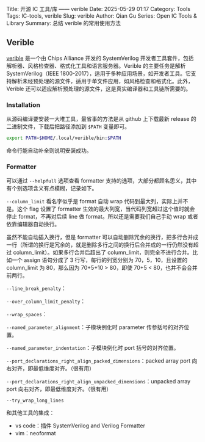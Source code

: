 ﻿Title: 开源 IC 工具/库 —— verible
Date: 2025-05-29 01:17
Category: Tools
Tags: IC-tools, verible
Slug: verible
Author: Qian Gu
Series: Open IC Tools & Library
Summary: 总结 verible 的常用使用方法

## Verible

[verible][verible] 是一个由 Chips Alliance 开发的 SystemVerilog 开发者工具套件，包括解析器、风格检查器、格式化工具和语言服务器。Verible 的主要任务是解析 SystemVerilog（IEEE 1800-2017），适用于多种应用场景，如开发者工具。它支持解析未经预处理的源文件，适用于单文件应用，如风格检查和格式化。此外，Verible 还可以适应解析预处理的源文件，这是真实编译器和工具链所需要的。

[verible]: https://github.com/chipsalliance/verible

### Installation

从源码编译要安装一大堆工具，最省事的方法是从 github 上下载最新 release 的二进制文件，下载后把路径添加到 `$PATH` 变量即可。

```bash
export PATH=$HOME/.local/verible/bin:$PATH
```

命令行能自动补全则说明安装成功。

### Formatter

可以通过 `--helpfull` 选项查看 formatter 支持的选项，大部分都顾名思义，其中有个别选项含义有点模糊，记录如下。

`--column_limit` 看名字似乎是 format 自动 wrap 代码到最大列，实际上并不是。这个 flag 设置了 formatter 生效的最大列宽，当代码列宽超过这个值时就会停止 format，不再对后续 line 做 format。所以还是需要我们自己手动 wrap 或者依靠编辑器自动换行。

虽然不能自动插入换行，但是 formatter 可以自动删除冗余的换行，把多行合并成一行（所谓的换行是冗余的，就是删除多行之间的换行后合并成的一行仍然没有超过 column_limit）。如果多行合并后超出了 column_limit，则完全不进行合并。比如一个 assign 语句分成了 3 行写，每行的列宽分别为 70，5，10，且设置的 column_limit 为 80，那么因为 70+5+10 > 80，即使 70+5 < 80，也并不会合并前两行。

`--line_break_penalty`：

`--over_column_limit_penalty`：

`--wrap_spaces`：

`--named_parameter_alignment`：子模块例化时 parameter 传参括号的对齐位置。

`--named_parameter_indentation`：子模块例化时 port 括号的对齐位置。

`--port_declarations_right_align_packed_dimensions`：packed array port 向右对齐，即最低维度对齐。（很有用）

`--port_declarations_right_align_unpacked_dimensions`：unpacked array port 向右对齐，即最低维度对齐。（很有用）

`--try_wrap_long_lines`

和其他工具的集成：

- vs code：插件 SystemVerilog and Verilog Formatter
- vim：neoformat
